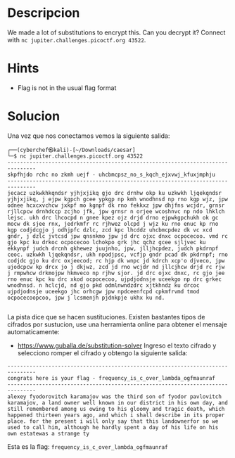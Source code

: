 # Descripcion
We made a lot of substitutions to encrypt this. Can you decrypt it? Connect with `nc jupiter.challenges.picoctf.org 43522`.

# Hints
- Flag is not in the usual flag format

# Solucion

Una vez que nos conectamos vemos la siguiente salida:
```
┌──(cyberchef㉿kali)-[~/Downloads/caesar]
└─$ nc jupiter.challenges.picoctf.org 43522         
-------------------------------------------------------------------------------
skpfhjdo rchc no zkmh uejf - uhcbmcpsz_no_s_kqch_ejxvwj_kfuxjmphju
-------------------------------------------------------------------------------
jecacz uzkwkhkqndsr yjhjxjikq gjo drc drnhw okp ku uzkwkh ljqekqndsr yjhjxjikq, j ejpw kgpch gcee ypkgp np kmh wnodhnsd np rno kgp wjz, jpw odnee hcxcxvchcw jxkpf mo kgnpf dk rno fekkxz jpw dhjfns wcjdr, grnsr rjllcpcw drnhdccp zcjho jfk, jpw grnsr n orjee wcoshnvc np ndo lhklch lejsc. ukh drc lhcocpd n gnee kpez ojz drjd drno ejpwkgpchukh ok gc mocw dk sjee rnx, jedrkmfr rc rjhwez olcpd j wjz ku rno enuc kp rno kgp codjdcgjo j odhjpfc dzlc, zcd kpc lhcddz uhcbmcpdez dk vc xcd gndr, j dzlc jvtcsd jpw qnsnkmo jpw jd drc ojxc dnxc ocpocecoo. vmd rc gjo kpc ku drkoc ocpocecoo lchokpo grk jhc qchz gcee sjljvec ku ekkynpf judch drcnh gkhewez juujnho, jpw, jlljhcpdez, judch pkdrnpf ceoc. uzkwkh ljqekqndsr, ukh npodjpsc, vcfjp gndr pcad dk pkdrnpf; rno codjdc gjo ku drc oxjeecod; rc hjp dk wnpc jd kdrch xcp'o djveco, jpw ujodcpcw kp drcx jo j dkjwz, zcd jd rno wcjdr nd jllcjhcw drjd rc rjw j rmpwhcw drkmojpw hkmveco np rjhw sjor. jd drc ojxc dnxc, rc gjo jee rno enuc kpc ku drc xkod ocpocecoo, ujpdjodnsje uceekgo np drc grkec wnodhnsd. n hclcjd, nd gjo pkd odmlnwndzdrc xjtkhndz ku drcoc ujpdjodnsje uceekgo jhc orhcgw jpw npdceenfcpd cpkmfrvmd tmod ocpocecoopcoo, jpw j lcsmenjh pjdnkpje ukhx ku nd.


```

La pista dice que se hacen sustituciones. Existen bastantes tipos de cifrados por sustucion, use una herramienta online para obtener el mensaje automaticamente:

- https://www.guballa.de/substitution-solver
 Ingreso el texto cifrado y selecciono romper el cifrado y obtengo la siguiente salida:

```
-------------------------------------------------------------------------------
congrats here is your flag - frequency_is_c_over_lambda_ogfmaunraf
-------------------------------------------------------------------------------
alexey fyodorovitch karamajov was the third son of fyodor pavlovitch karamajov, a land owner well known in our district in his own day, and still remembered among us owing to his gloomy and tragic death, which happened thirteen years ago, and which i shall describe in its proper place. for the present i will only say that this landownerfor so we used to call him, although he hardly spent a day of his life on his own estatewas a strange ty

```

Esta es la flag:
`frequency_is_c_over_lambda_ogfmaunraf`

